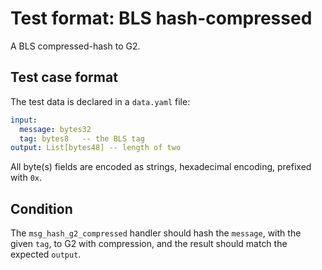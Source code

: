 # Test format: BLS hash-compressed

A BLS compressed-hash to G2.

## Test case format

The test data is declared in a `data.yaml` file:

```yaml
input:
  message: bytes32
  tag: bytes8   -- the BLS tag
output: List[bytes48] -- length of two
```

All byte(s) fields are encoded as strings, hexadecimal encoding, prefixed with `0x`.

## Condition

The `msg_hash_g2_compressed` handler should hash the `message`, with the given `tag`, to G2 with compression, and the result should match the expected `output`.
